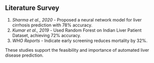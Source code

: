 ## Literature Survey
1. *Sharma et al., 2020* - Proposed a neural network model for liver cirrhosis prediction with 78% accuracy.
2. *Kumar et al., 2019* - Used Random Forest on Indian Liver Patient Dataset, achieving 72% accuracy.
3. *WHO Reports* - Indicate early screening reduces mortality by 32%.

These studies support the feasibility and importance of automated liver disease prediction.
